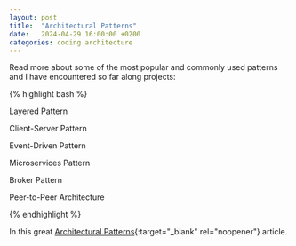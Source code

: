 ```yaml
---
layout: post
title:  "Architectural Patterns"
date:   2024-04-29 16:00:00 +0200
categories: coding architecture
---
```


Read more about some of the most popular and commonly used patterns and I have encountered so far along projects:

{% highlight bash %}

Layered Pattern

Client-Server Pattern

Event-Driven Pattern

Microservices Pattern

Broker Pattern

Peer-to-Peer Architecture

{% endhighlight %}

In this great [Architectural Patterns][architectural-patterns]{:target="_blank" rel="noopener"} article. 

[architectural-patterns]: https://www.turing.com/blog/software-architecture-patterns-types/
